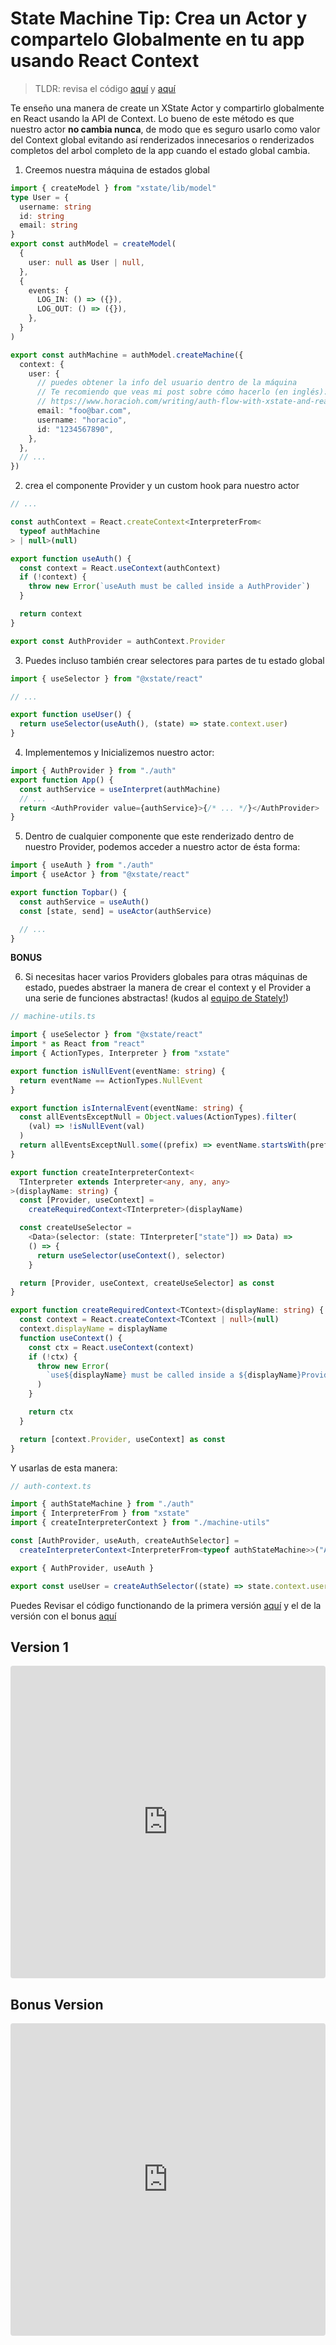 # State Machine Tip: Crea un Actor y compartelo Globalmente en tu app usando React Context

> TLDR: revisa el código [aquí](https://codesandbox.io/s/share-a-global-machine-in-react-using-context-v1-30c54) y [aquí](https://codesandbox.io/s/share-a-global-machine-in-react-using-context-v2-6bq0h)

Te enseño una manera de create un XState Actor y compartirlo globalmente en React usando la API de Context. Lo bueno de este método es que nuestro actor **no cambia nunca**, de modo que es seguro usarlo como valor del Context global evitando así renderizados innecesarios o renderizados completos del arbol completo de la app cuando el estado global cambia.

1. Creemos nuestra máquina de estados global

```typescript
import { createModel } from "xstate/lib/model"
type User = {
  username: string
  id: string
  email: string
}
export const authModel = createModel(
  {
    user: null as User | null,
  },
  {
    events: {
      LOG_IN: () => ({}),
      LOG_OUT: () => ({}),
    },
  }
)

export const authMachine = authModel.createMachine({
  context: {
    user: {
      // puedes obtener la info del usuario dentro de la máquina
      // Te recomiendo que veas mi post sobre cómo hacerlo (en inglés):
      // https://www.horacioh.com/writing/auth-flow-with-xstate-and-react
      email: "foo@bar.com",
      username: "horacio",
      id: "1234567890",
    },
  },
  // ...
})
```

2. crea el componente Provider y un custom hook para nuestro actor

```typescript
// ...

const authContext = React.createContext<InterpreterFrom<
  typeof authMachine
> | null>(null)

export function useAuth() {
  const context = React.useContext(authContext)
  if (!context) {
    throw new Error(`useAuth must be called inside a AuthProvider`)
  }

  return context
}

export const AuthProvider = authContext.Provider
```

3. Puedes incluso también crear selectores para partes de tu estado global

```typescript
import { useSelector } from "@xstate/react"

// ...

export function useUser() {
  return useSelector(useAuth(), (state) => state.context.user)
}
```

4. Implementemos y Inicializemos nuestro actor:

```typescript
import { AuthProvider } from "./auth"
export function App() {
  const authService = useInterpret(authMachine)
  // ...
  return <AuthProvider value={authService}>{/* ... */}</AuthProvider>
}
```

5. Dentro de cualquier componente que este renderizado dentro de nuestro Provider, podemos acceder a nuestro actor de ésta forma:

```typescript
import { useAuth } from "./auth"
import { useActor } from "@xstate/react"

export function Topbar() {
  const authService = useAuth()
  const [state, send] = useActor(authService)

  // ...
}
```

**BONUS**

6. Si necesitas hacer varios Providers globales para otras máquinas de estado, puedes abstraer la manera de crear el context y el Provider a una serie de funciones abstractas! (kudos al [equipo de Stately!](https://github.com/statelyai/xstate-viz/blob/dev/src/utils.ts))

```typescript
// machine-utils.ts

import { useSelector } from "@xstate/react"
import * as React from "react"
import { ActionTypes, Interpreter } from "xstate"

export function isNullEvent(eventName: string) {
  return eventName == ActionTypes.NullEvent
}

export function isInternalEvent(eventName: string) {
  const allEventsExceptNull = Object.values(ActionTypes).filter(
    (val) => !isNullEvent(val)
  )
  return allEventsExceptNull.some((prefix) => eventName.startsWith(prefix))
}

export function createInterpreterContext<
  TInterpreter extends Interpreter<any, any, any>
>(displayName: string) {
  const [Provider, useContext] =
    createRequiredContext<TInterpreter>(displayName)

  const createUseSelector =
    <Data>(selector: (state: TInterpreter["state"]) => Data) =>
    () => {
      return useSelector(useContext(), selector)
    }

  return [Provider, useContext, createUseSelector] as const
}

export function createRequiredContext<TContext>(displayName: string) {
  const context = React.createContext<TContext | null>(null)
  context.displayName = displayName
  function useContext() {
    const ctx = React.useContext(context)
    if (!ctx) {
      throw new Error(
        `use${displayName} must be called inside a ${displayName}Provider`
      )
    }

    return ctx
  }

  return [context.Provider, useContext] as const
}
```

Y usarlas de esta manera:

```typescript
// auth-context.ts

import { authStateMachine } from "./auth"
import { InterpreterFrom } from "xstate"
import { createInterpreterContext } from "./machine-utils"

const [AuthProvider, useAuth, createAuthSelector] =
  createInterpreterContext<InterpreterFrom<typeof authStateMachine>>("Auth")

export { AuthProvider, useAuth }

export const useUser = createAuthSelector((state) => state.context.user)
```

Puedes Revisar el código functionando de la primera versión [aquí](https://codesandbox.io/s/share-a-global-machine-in-react-using-context-v1-30c54) y el de la versión con el bonus [aquí](https://codesandbox.io/s/share-a-global-machine-in-react-using-context-v2-6bq0h?file=/src/App.tsx)

## Version 1

<iframe src="https://codesandbox.io/embed/share-a-global-machine-in-react-using-context-v1-30c54?fontsize=14&hidenavigation=1&theme=dark"
     style="width:100%; height:500px; border:0; border-radius: 4px; overflow:hidden;"
     title="Share a global machine in React using Context V1"
     allow="accelerometer; ambient-light-sensor; camera; encrypted-media; geolocation; gyroscope; hid; microphone; midi; payment; usb; vr; xr-spatial-tracking"
     sandbox="allow-forms allow-modals allow-popups allow-presentation allow-same-origin allow-scripts"
   ></iframe>

## Bonus Version

<iframe src="https://codesandbox.io/embed/share-a-global-machine-in-react-using-context-v2-6bq0h?fontsize=14&hidenavigation=1&theme=dark"
     style="width:100%; height:500px; border:0; border-radius: 4px; overflow:hidden;"
     title="Share a global machine in React using Context V2"
     allow="accelerometer; ambient-light-sensor; camera; encrypted-media; geolocation; gyroscope; hid; microphone; midi; payment; usb; vr; xr-spatial-tracking"
     sandbox="allow-forms allow-modals allow-popups allow-presentation allow-same-origin allow-scripts"
   ></iframe>
